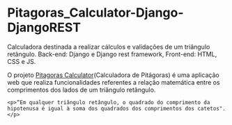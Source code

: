 
<div id="titulo e apresentação">
    <h1>Pitagoras_Calculator-Django-DjangoREST</h1>
    <p>Calculadora destinada a realizar cálculos e validações de um triângulo retângulo. Back-end: Django e Django rest framework, Front-end: HTML, CSS e JS.</p> 
</div>
    
<div id="descrição">
    <p>O projeto <a href="https://pitagoras-calculator.herokuapp.com/"> Pitagoras Calculator</a>(Calculadora de Pitágoras) é uma aplicação web que realiza funcionalidades referentes a relação matemática entre os comprimentos dos lados de um triângulo retângulo.</p>

    <p>“Em qualquer triângulo retângulo, o quadrado do comprimento da hipotenusa é igual à soma dos quadrados dos comprimentos dos catetos".</p>
</div>



